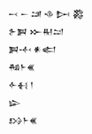 <div class='block'>
<div class='line'>𒁁 𒀸 𒁼 𒈾 𒄖 𒄃</div>
<div class='line'>𒉿𒀉 𒁍𒊑𒁺</div>
<div class='line'>𒀉𒋾 𒀭𒅗</div>
<div class='line'>𒄀𒈨𒌍</div>
<div class='line'>𒅆𒈬 𒁹</div>
<div class='line'>𒇽</div>
<div class='line'>𒋳𒈨𒌍</div>
</div>